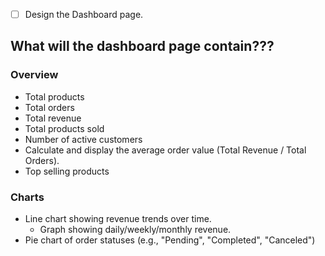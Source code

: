 - [ ] Design the Dashboard page.

## What will the dashboard page contain???
### Overview 
- Total products
- Total orders
- Total revenue
- Total products sold
- Number of active customers
- Calculate and display the average order value (Total Revenue / Total Orders).
- Top selling products
### Charts
- Line chart showing revenue trends over time.
  - Graph showing daily/weekly/monthly revenue. 
- Pie chart of order statuses (e.g., "Pending", "Completed", "Canceled")
